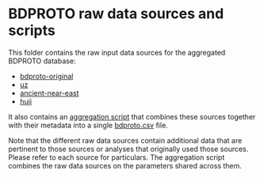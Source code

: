 # BDPROTO raw data sources and scripts

This folder contains the raw input data sources for the aggregated BDPROTO database:

* [bdproto-original](bdproto-original)
* [uz](uz)
* [ancient-near-east](ancient-near-east)
* [huji](huji)

It also contains an [aggregation script](aggregation.Rmd) that combines these sources together with their metadata into a single [bdproto.csv](../bdproto.csv) file.

Note that the different raw data sources contain additional data that are pertinent to those sources or analyses that originally used those sources. Please refer to each source for particulars. The aggregation script combines the raw data sources on the parameters shared across them.